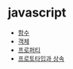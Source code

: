 # javascript

* [함수](https://github.com/itjeon/javascript/blob/main/doc_function.md)
* [객체](https://github.com/itjeon/javascript/blob/main/doc_object.md)
* [프로퍼티](https://github.com/itjeon/javascript/blob/main/doc_property.md)
* [프로토타입과 상속](https://github.com/itjeon/javascript/blob/main/doc_prototype.md)
